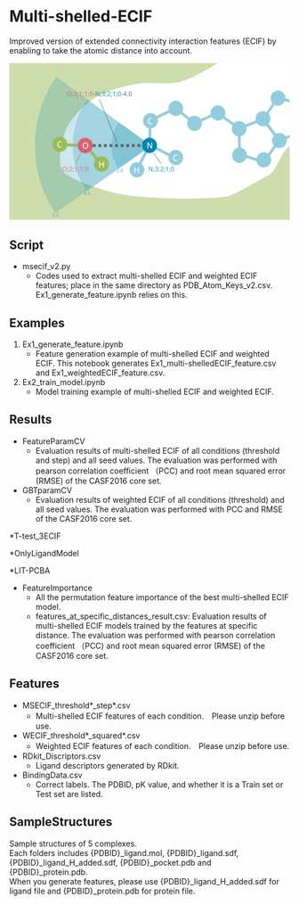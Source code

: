 # Multi-shelled-ECIF
Improved version of extended connectivity interaction features (ECIF) by enabling to take the atomic distance into account.

<img src="./graphical_abstract.png" alt="">

## Script
* msecif_v2.py
   * Codes used to extract multi-shelled ECIF and weighted ECIF features; place in the same directory as PDB_Atom_Keys_v2.csv. 
Ex1_generate_feature.ipynb relies on this.

## Examples
1. Ex1_generate_feature.ipynb
   * Feature generation example of multi-shelled ECIF and weighted ECIF. This notebook generates Ex1_multi-shelledECIF_feature.csv and Ex1_weightedECIF_feature.csv.
3. Ex2_train_model.ipynb
   * Model training example of multi-shelled ECIF and weighted ECIF.

## Results
* FeatureParamCV
   * Evaluation results of multi-shelled ECIF of all conditions (threshold and step) and all seed values. The evaluation was performed with pearson correlation coefficient （PCC) and root mean squared error (RMSE) of the CASF2016 core set.
* GBTparamCV
   * Evaluation results of weighted ECIF of all conditions (threshold) and all seed values. The evaluation was performed with PCC and RMSE of the CASF2016 core set.

*T-test_3ECIF

*OnlyLigandModel

*LIT-PCBA


* FeatureImportance
   * All the permutation feature importance of the best multi-shelled ECIF model.
   * features_at_specific_distances_result.csv: Evaluation results of multi-shelled ECIF models trained by the features at specific distance. The evaluation was performed with pearson correlation coefficient （PCC) and root mean squared error (RMSE) of the CASF2016 core set.
   
## Features
* MSECIF_threshold*_step*.csv
   * Multi-shelled ECIF features of each condition.　Please unzip before use.
* WECIF_threshold*_squared*.csv
   * Weighted ECIF features of each condition.　Please unzip before use.
* RDkit_Discriptors.csv
   * Ligand descriptors generated by RDkit.
* BindingData.csv
   * Correct labels. The PDBID, pK value, and whether it is a Train set or Test set are listed.


## SampleStructures
Sample structures of 5 complexes.  
Each folders includes {PDBID}_ligand.mol, {PDBID}_ligand.sdf, {PDBID}_ligand_H_added.sdf, {PDBID}_pocket.pdb and {PDBID}_protein.pdb.   
When you generate features, please use {PDBID}_ligand_H_added.sdf for ligand file and {PDBID}_protein.pdb for protein file.






